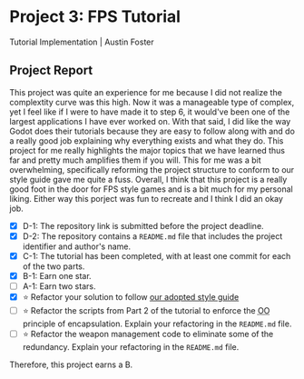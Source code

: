 # Project 3: FPS Tutorial

Tutorial Implementation | Austin Foster

## Project Report
This project was quite an experience for me because I did not realize the complextity curve was this high. Now it was a manageable type of complex, yet I feel like if I were to have made it to step 6, it would've been one of the largest applications I have ever worked on. With that said, I did like the way Godot does their tutorials because they are easy to follow along with and do a really good job explaining why everything exists and what they do. This project for me really highlights the major topics that we have learned thus far and pretty much amplifies them if you will. This for me was a bit overwhelming, specifically reforming the project structure to conform to our style guide gave me quite a fuss. Overall, I think that this project is a really good foot in the door for FPS style games and is a bit much for my personal liking. Either way this porject was fun to recreate and I think I did an okay job.

- [X] D-1: The repository link is submitted before the project deadline.
- [X] D-2: The repository contains a <code>README.md</code> file that includes the project identifier and author's name.
- [X] C-1: The tutorial has been completed, with at least one commit for each of the two parts.
- [X] B-1: Earn one star.
- [ ] A-1: Earn two stars.
- [X] ⭐ Refactor your solution to follow <a href="https://www.gdquest.com/docs/guidelines/best-practices/godot-gdscript/">our adopted style guide</a>
- [ ] ⭐ Refactor the scripts from Part 2 of the tutorial to enforce the <abbr title="object-oriented">OO</abbr> principle of encapsulation. Explain your refactoring in the <code>README.md</code> file.
- [ ] ⭐ Refactor the weapon management code to eliminate some of the redundancy. Explain your refactoring in the <code>README.md</code> file.

Therefore, this project earns a B.